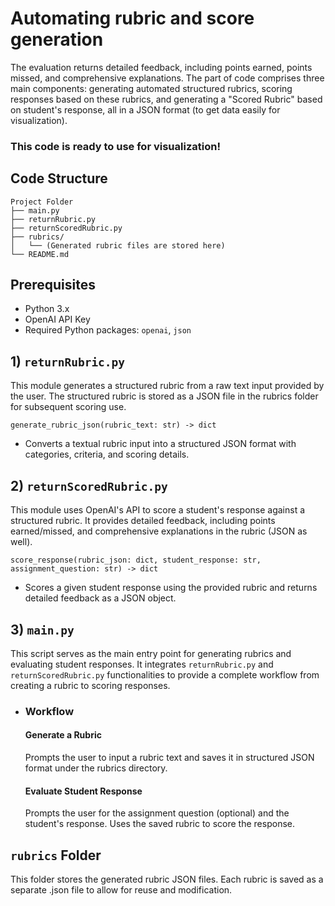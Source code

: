 
# Automating rubric and score generation

The evaluation returns detailed feedback, including points earned, points missed, and comprehensive explanations. The part of code comprises three main components: generating automated structured rubrics, scoring responses based on these rubrics, and generating a "Scored Rubric" based on student's response, all in a JSON format (to get data easily for visualization).
### This code is ready to use for visualization!



## Code Structure

```.
Project Folder
├── main.py
├── returnRubric.py
├── returnScoredRubric.py
├── rubrics/
│   └── (Generated rubric files are stored here)
└── README.md
```

## Prerequisites

- Python 3.x
- OpenAI API Key
- Required Python packages: ```openai```,  ```json```

## 1) `returnRubric.py`

This module generates a structured rubric from a raw text input provided by the user. The structured rubric is stored as a JSON file in the rubrics folder for subsequent scoring use.

```generate_rubric_json(rubric_text: str) -> dict``` 
- Converts a textual rubric input into a structured JSON      format with categories, criteria, and scoring details.

## 2) `returnScoredRubric.py`

This module uses OpenAI's API to score a student's response against a structured rubric. It provides detailed feedback, including points earned/missed, and comprehensive explanations in the rubric (JSON as well). 

```score_response(rubric_json: dict, student_response: str, assignment_question: str) -> dict``` 
- Scores a given student response using the provided rubric and returns detailed feedback as a JSON object.

## 3) `main.py`

This script serves as the main entry point for generating rubrics and evaluating student responses. It integrates `returnRubric.py` and `returnScoredRubric.py` functionalities to provide a complete workflow from creating a rubric to scoring responses.

- ### Workflow
    #### Generate a Rubric
    Prompts the user to input a rubric text and saves it in structured JSON format under the rubrics directory.

    #### Evaluate Student Response
    Prompts the user for the assignment question (optional) and the student's response. Uses the saved rubric to score the response.

## `rubrics` Folder
This folder stores the generated rubric JSON files. Each rubric is saved as a separate .json file to allow for reuse and modification.





